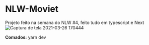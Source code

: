 # NLW-Moviet
Projeto feito na semana do NLW #4, feito tudo em typescript e Next 
![Captura de tela 2021-03-26 170444](https://user-images.githubusercontent.com/49817182/112687909-e7124d00-8e56-11eb-8f11-fe09f6582f61.png)


<b>Comados:</b> 
yarn dev


